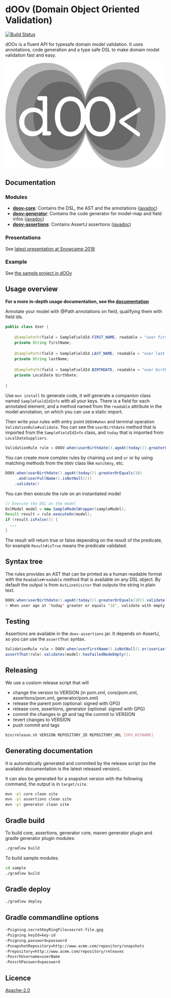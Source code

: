 # dOOv (Domain Object Oriented Validation)

[![Build Status](https://travis-ci.org/lesfurets/dOOv.svg?branch=master)](https://travis-ci.org/lesfurets/dOOv)

dOOv is a fluent API for typesafe domain model validation. It uses annotations, code generation and a type safe DSL to make domain model validation fast and easy.

![dOOv logo](docs/png/doov_io_logo_dark_small.png)

## Documentation

### Modules

- **[doov-core](core)**: Contains the DSL, the AST and the annotations ([javadoc](http://doov.io/site/core/apidocs))
- **[doov-generator](generator)**: Contains the code generator for model-map and field infos ([javadoc](http://doov.io/site/generator/apidocs))
- **[doov-assertions](assertions)**: Contains AssertJ assertions ([javadoc](http://doov.io/site/assertions/apidocs))

### Presentations

See [latest presentation at Snowcamp 2018](http://doov.io/dsl_to_go_beyond_bean_validation_english.html)

### Example

See [the sample project in dOOv](sample)

## Usage overview

**For a more in-depth usage documentation, see the [documentation](#documentation)**

Annotate your model with @Path annotations on field, qualifying them with field ids.

```java
public class User {

    @SamplePath(field = SampleFieldId.FIRST_NAME, readable = "user first name")
    private String firstName;

    @SamplePath(field = SampleFieldId.LAST_NAME, readable = "user last name")
    private String lastName;

    @SamplePath(field = SampleFieldId.BIRTHDATE, readable = "user birthdate")
    private LocalDate birthDate;

}
```

Use `mvn install` to generate code, it will generate a companion class named `SampleFieldIdInfo` with all your keys. There is a field for each annotated element, and a method named from the `readable` attribute in the model annotation, on which you can use a static import.

Then write your rules with entry point `DOOV#when` and terminal operation `ValidationRule#validate`. You can see the `userBirthdate` method that is imported from the `SampleFieldIdInfo` class, and `today` that is imported from `LocalDateSuppliers`.

```java
ValidationRule rule = DOOV.when(userBirthdate().ageAt(today()).greaterOrEquals(18)).validate();
```

You can create more complex rules by chaining `and` and `or` or by using matching methods from the `DOOV` class like `matchAny`, etc.

```java
DOOV.when(userBirthdate().ageAt(today()).greaterOrEquals(18)
     .and(userFullName().isNotNull()))
    .validate()
```

You can then execute the rule on an instantiated model

```java
// Execute the DSL on the model
DslModel model = new SampleModelWrapper(sampleModel);
Result result = rule.executeOn(model);
if (result.isFalse()) {
  ...
}
```

The result will return true or false depending on the result of the predicate, for example `Result#isTrue` means the predicate validated.

## Syntax tree

The rules provides an AST that can be printed as a human readable format with the `Readable#readable` method that is available on any DSL object. By default the output is from `AstLineVisitor` that outputs the string in plain text.

```java
DOOV.when(userBirthdate().ageAt(today()).greaterOrEquals(18)).validate().readable()
> When user age at 'today' greater or equals '18', validate with empty message
```

## Testing

Assertions are available in the `doov-assertions` jar. It depends on AssertJ, so you can use the `assertThat` syntax.

```java
ValidationRule rule = DOOV.when(userFirstName().isNotNull().or(userLastName().isNull())).validate();
assertThat(rule).validates(model).hasFailedNodeEmpty();
```

## Releasing

We use a custom release script that will

- change the version to VERSION (in pom.xml, core/pom.xml, assertions/pom.xml, generator/pom.xml)
- release the parent pom (optional: signed with GPG)
- release core, assertions, generator (optional: signed with GPG)
- commit the changes in git and tag the commit to VERSION
- revert changes to VERSION
- push commit and tags

```bash
bin/release.sh VERSION REPOSITORY_ID REPOSITORY_URL [GPG_KEYNAME]
```

## Generating documentation

It is automatically generated and commited by the release script (so the available documentation is the latest released version).

It can also be generated for a snapshot version with the following command, the output is in `target/site`.

```bash
mvn -pl core clean site
mvn -pl assertions clean site
mvn -pl generator clean site
```

## Gradle build

To build core, assertions, generator core, maven generator plugin and gradle generator plugin modules:
```bash
./gradlew build
```

To build sample modules: 
```bash
cd sample
./gradlew build
```


## Gradle deploy

```bash
./gradlew deploy
```

## Gradle commandline options

```bash
-Psigning.secretKeyRingFile=secret-file.gpg 
-Psigning.keyId=key-id
-Psigning.password=password
-PsnapshotRepository=http://www.acme.com/repository/snapshots
-Prepository=http://www.acme.com/repository/releases
-PossrhUsername=userName
-PossrhPassword=password
```

## Licence

[Apache-2.0](LICENSE)
